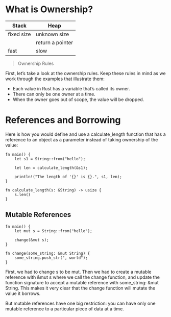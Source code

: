 # What is Ownership?
|Stack|Heap|
|-|-|
|fixed size|unknown size|
||return a pointer|
|fast|slow|

>Ownership Rules

First, let’s take a look at the ownership rules. Keep these rules in mind as we work through the examples that illustrate them:

+ Each value in Rust has a variable that’s called its owner.
+ There can only be one owner at a time.
+ When the owner goes out of scope, the value will be dropped.

# References and Borrowing

Here is how you would define and use a calculate_length function that has a reference to an object as a parameter instead of taking ownership of the value:

    fn main() {
        let s1 = String::from("hello");

        let len = calculate_length(&s1);

        println!("The length of '{}' is {}.", s1, len);
    }

    fn calculate_length(s: &String) -> usize {
        s.len()
    }

## Mutable References

    fn main() {
        let mut s = String::from("hello");

        change(&mut s);
    }

    fn change(some_string: &mut String) {
        some_string.push_str(", world");
    }

First, we had to change s to be mut. Then we had to create a mutable reference with &mut s where we call the change function, and update the function signature to accept a mutable reference with some_string: &mut String. This makes it very clear that the change function will mutate the value it borrows.

But mutable references have one big restriction: you can have only one mutable reference to a particular piece of data at a time. 